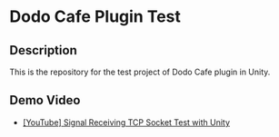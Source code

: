 # Dodo Cafe Plugin Test
## Description
This is the repository for the test project of Dodo Cafe plugin in Unity.

## Demo Video
* [[YouTube] Signal Receiving TCP Socket Test with Unity](https://youtu.be/o5E8vCiP9R8)